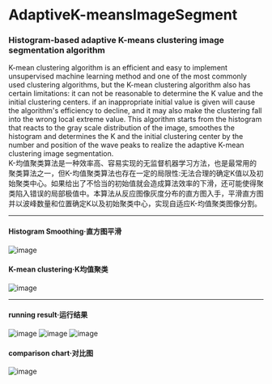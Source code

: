 # AdaptiveK-meansImageSegment
### Histogram-based adaptive K-means clustering image segmentation algorithm  
K-mean clustering algorithm is an efficient and easy to implement unsupervised machine learning method and one of the most commonly used clustering algorithms, but the K-mean clustering algorithm also has certain limitations: it can not be reasonable to determine the K value and the initial clustering centers. if an inappropriate initial value is given will cause the algorithm's efficiency to decline, and it may also make the clustering fall into the wrong local extreme value. This algorithm starts from the histogram that reacts to the gray scale distribution of the image, smoothes the histogram and determines the K and the initial clustering center by the number and position of the wave peaks to realize the adaptive K-mean clustering image segmentation.  
K-均值聚类算法是一种效率高、容易实现的无监督机器学习方法，也是最常用的聚类算法之一，但K-均值聚类算法也存在一定的局限性:无法合理的确定K值以及初始聚类中心。如果给出了不恰当的初始值就会造成算法效率的下滑，还可能使得聚类陷入错误的局部极值中。本算法从反应图像灰度分布的直方图入手，平滑直方图并以波峰数量和位置确定K以及初始聚类中心，实现自适应K-均值聚类图像分割。  
*****
#### Histogram Smoothing·直方图平滑  
![image](https://github.com/UMR-kira/AdaptiveK-meansImageSegment/assets/113828450/cd93dfc0-b0b4-4bdc-8f35-9de831218f63)  
#### K-mean clustering·K均值聚类  
![image](https://github.com/UMR-kira/AdaptiveK-meansImageSegment/assets/113828450/9c804bf1-c943-4fd7-b8ef-f24ed935b0a9)  
*****
#### running result·运行结果  
![image](https://github.com/UMR-kira/AdaptiveK-meansImageSegment/assets/113828450/8558cb0d-a131-425b-8c37-6f6912a756a9)
![image](https://github.com/UMR-kira/AdaptiveK-meansImageSegment/assets/113828450/a9c189ba-80c5-42d9-9beb-b3f3b82a0c8d)
![image](https://github.com/UMR-kira/AdaptiveK-meansImageSegment/assets/113828450/c40e0ff0-a9d7-49bf-84b1-9ea0ef32374f)  
#### comparison chart·对比图  
![image](https://github.com/UMR-kira/AdaptiveK-meansImageSegment/assets/113828450/d4d4e69c-e902-48ba-b28b-03fc46d96698)

